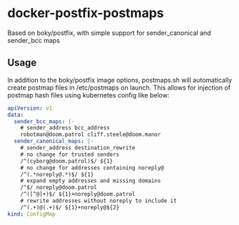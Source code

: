 # docker-postfix-postmaps
Based on boky/postfix, with simple support for sender_canonical and sender_bcc maps

## Usage
In addition to the boky/postfix image options, postmaps.sh will automatically create postmap files in /etc/postmaps on launch. This allows for injection of postmap hash files using kubernetes config like below:

```yaml
apiVersion: v1
data:
  sender_bcc_maps: |-
    # sender_address bcc_address
    robotman@doom.patrol cliff.steele@doom.manor
  sender_canonical_maps: |-
    # sender_address destination_rewrite
    # no change for trusted senders
    /^(cyborg@doom.patrol)$/ ${1}
    # no change for addresses containing noreply@
    /^(.*noreply@.*)$/ ${1}
    # expand empty addresses and missing domains
    /^$/ noreply@doom.patrol
    /^([^@]+)$/ ${1}+noreply@doom.patrol
    # rewrite addresses without noreply to include it
    /^(.+)@(.+)$/ ${1}+noreply@${2}
kind: ConfigMap
```

